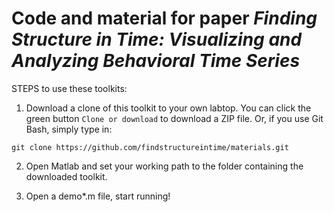 # Code and material for paper *Finding Structure in Time: Visualizing and Analyzing Behavioral Time Series*

STEPS to use these toolkits:
1. Download a clone of this toolkit to your own labtop. You can click the green button `Clone or download` to download a ZIP file. Or, if you use Git Bash, simply type in:
```
git clone https://github.com/findstructureintime/materials.git
```
2. Open Matlab and set your working path to the folder containing the downloaded toolkit.

3. Open a demo*.m file, start running!
